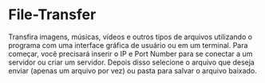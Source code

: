 # File-Transfer

Transfira imagens, músicas, vídeos e outros tipos de arquivos utilizando o programa com uma interface gráfica de usuário ou em um terminal. 
Para começar, você precisará inserir o IP e Port Number para se conectar a um servidor ou criar um servidor. Depois disso selecione o arquivo que deseja enviar (apenas um arquivo por vez) ou pasta para salvar o arquivo baixado.

